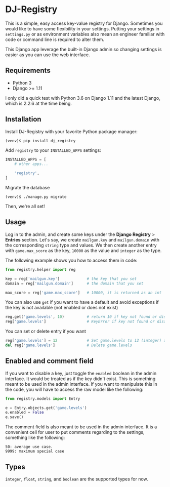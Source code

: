# DJ-Registry
This is a simple, easy access key-value registry for Django. Sometimes you would like to have some flexibility in your settings.
Putting your settings in `settings.py` or as environment variables also mean an engineer familiar with code or command line is required to alter them.

This Django app leverage the built-in Django admin so changing settings is easier as you can use the web interface.

## Requirements
* Python 3
* Django >= 1.11

I only did a quick test with Python 3.6 on Django 1.11 and the latest Django, which is 2.2.6 at the time being.

## Installation

Install DJ-Registry with your favorite Python package manager:

```
(venv)$ pip install dj_registry
```

Add `registry` to your `INSTALLED_APPS` settings:

```py
INSTALLED_APPS = [
    # other apps...

    'registry',
]
```

Migrate the database

```
(venv)$ ./manage.py migrate
```

Then, we're all set!

## Usage

Log in to the admin, and create some keys under the **Django Registry** > **Entries** section. Let's say, we create `mailgun.key` and `mailgun.domain` with the corresponding `string` type and values.
We then create another entry with `game.max_score` as the key, `10000` as the value and `integer` as the type.

The following example shows you how to access them in code:

```py
from registry.helper import reg

key = reg['mailgun.key']            # the key that you set
domain = reg['mailgun.domain']      # the domain that you set

max_score = reg['game.max_score']   # 10000, it is returned as an int
```

You can also use `get` if you want to have a default and avoid exceptions if the key is not available (not enabled or does not exist)

```py
reg.get('game.levels', 10)          # return 10 if key not found or disabled
reg['game.levels']                  # KeyError if key not found or disabled
```

You can set or delete entry if you want
```py
reg['game.levels'] = 12             # Set game.levels to 12 (integer) and save
del reg['game.levels']              # Delete game.levels
```

## Enabled and comment field
If you want to disable a key, just toggle the `enabled` boolean in the admin interface. It would be treated as if the key didn't exist. This is something meant to be used in the admin interface.
If you want to manipulate this in the code, you will have to access the raw model like the following:

```py
from registry.models import Entry

e = Entry.objects.get('game.levels')
e.enabled = False
e.save()
```

The comment field is also meant to be used in the admin interface. It is a convenient cell for user to put comments regarding to the settings, something like the following:

```
50: average use case.
9999: maximum special case
```

## Types
`integer`, `float`, `string`, and `boolean` are the supported types for now.
